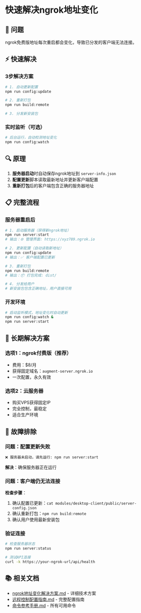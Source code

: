 # 快速解决ngrok地址变化

## 🚨 问题
ngrok免费版地址每次重启都会变化，导致已分发的客户端无法连接。

## ⚡ 快速解决

### 3步解决方案
```bash
# 1. 自动更新配置
npm run config:update

# 2. 重新打包
npm run build:remote

# 3. 分发新安装包
```

### 实时监听（可选）
```bash
# 后台运行，自动检测地址变化
npm run config:watch
```

## 🔍 原理
1. **服务器启动**时自动保存ngrok地址到 `server-info.json`
2. **配置更新**脚本读取最新地址并更新客户端配置
3. **重新打包**后的客户端包含正确的服务器地址

## 📋 完整流程

### 服务器重启后
```bash
# 1. 启动服务器（获得新ngrok地址）
npm run server:start
# 输出：🌐 管理界面: https://xyz789.ngrok.io

# 2. 更新配置（自动读取新地址）
npm run config:update
# 输出：✅ 客户端配置已更新

# 3. 重新打包
npm run build:remote
# 输出：📦 打包完成: dist/

# 4. 分发给用户
# 新安装包包含正确地址，用户直接可用
```

### 开发环境
```bash
# 启动监听模式，地址变化时自动更新
npm run config:watch &
npm run server:start
```

## 🎯 长期解决方案

### 选项1：ngrok付费版（推荐）
- 费用：$8/月
- 获得固定域名：`augment-server.ngrok.io`
- 一次配置，永久有效

### 选项2：云服务器
- 购买VPS获得固定IP
- 完全控制，最稳定
- 适合生产环境

## 🔧 故障排除

### 问题：配置更新失败
```bash
❌ 服务器未启动，请先运行: npm run server:start
```
**解决**：确保服务器正在运行

### 问题：客户端仍无法连接
**检查步骤**：
1. 确认配置已更新：`cat modules/desktop-client/public/server-config.json`
2. 确认重新打包：`npm run build:remote`
3. 确认用户使用最新安装包

### 验证连接
```bash
# 检查服务器状态
npm run server:status

# 测试API连接
curl -k https://your-ngrok-url/api/health
```

## 📚 相关文档
- [ngrok地址变化解决方案.md](./ngrok地址变化解决方案.md) - 详细技术方案
- [远程控制配置指南.md](./远程控制配置指南.md) - 完整配置指南
- [命令参考手册.md](./命令参考手册.md) - 所有可用命令
